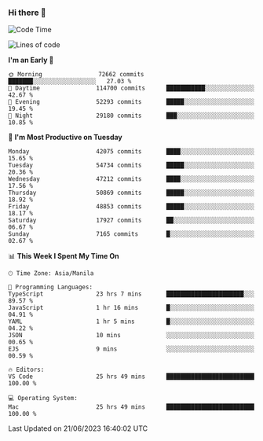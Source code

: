 ### Hi there 👋

<!--START_SECTION:waka-->
![Code Time](http://img.shields.io/badge/Code%20Time-4%2C093%20hrs%2038%20mins-blue)

![Lines of code](https://img.shields.io/badge/From%20Hello%20World%20I%27ve%20Written-105.1%20million%20lines%20of%20code-blue)

**I'm an Early 🐤** 

```text
🌞 Morning                72662 commits       ███████░░░░░░░░░░░░░░░░░░   27.03 % 
🌆 Daytime                114700 commits      ███████████░░░░░░░░░░░░░░   42.67 % 
🌃 Evening                52293 commits       █████░░░░░░░░░░░░░░░░░░░░   19.45 % 
🌙 Night                  29180 commits       ███░░░░░░░░░░░░░░░░░░░░░░   10.85 % 
```
📅 **I'm Most Productive on Tuesday** 

```text
Monday                   42075 commits       ████░░░░░░░░░░░░░░░░░░░░░   15.65 % 
Tuesday                  54734 commits       █████░░░░░░░░░░░░░░░░░░░░   20.36 % 
Wednesday                47212 commits       ████░░░░░░░░░░░░░░░░░░░░░   17.56 % 
Thursday                 50869 commits       █████░░░░░░░░░░░░░░░░░░░░   18.92 % 
Friday                   48853 commits       █████░░░░░░░░░░░░░░░░░░░░   18.17 % 
Saturday                 17927 commits       ██░░░░░░░░░░░░░░░░░░░░░░░   06.67 % 
Sunday                   7165 commits        █░░░░░░░░░░░░░░░░░░░░░░░░   02.67 % 
```


📊 **This Week I Spent My Time On** 

```text
🕑︎ Time Zone: Asia/Manila

💬 Programming Languages: 
TypeScript               23 hrs 7 mins       ██████████████████████░░░   89.57 % 
JavaScript               1 hr 16 mins        █░░░░░░░░░░░░░░░░░░░░░░░░   04.91 % 
YAML                     1 hr 5 mins         █░░░░░░░░░░░░░░░░░░░░░░░░   04.22 % 
JSON                     10 mins             ░░░░░░░░░░░░░░░░░░░░░░░░░   00.65 % 
EJS                      9 mins              ░░░░░░░░░░░░░░░░░░░░░░░░░   00.59 % 

🔥 Editors: 
VS Code                  25 hrs 49 mins      █████████████████████████   100.00 % 

💻 Operating System: 
Mac                      25 hrs 49 mins      █████████████████████████   100.00 % 
```


 Last Updated on 21/06/2023 16:40:02 UTC
<!--END_SECTION:waka-->


<!--
**rad182/rad182** is a ✨ _special_ ✨ repository because its `README.md` (this file) appears on your GitHub profile.

Here are some ideas to get you started:

- 🔭 I’m currently working on ...
- 🌱 I’m currently learning ...
- 👯 I’m looking to collaborate on ...
- 🤔 I’m looking for help with ...
- 💬 Ask me about ...
- 📫 How to reach me: ...
- 😄 Pronouns: ...
- ⚡ Fun fact: ...
-->
